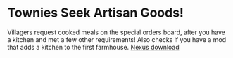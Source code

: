 # Townies Seek Artisan Goods!
Villagers request cooked meals on the special orders board, after you have a kitchen and met a few other requirements! Also checks if you have a mod that adds a kitchen to the first farmhouse. <a href="https://www.nexusmods.com/stardewvalley/mods/6534">Nexus download</a>
